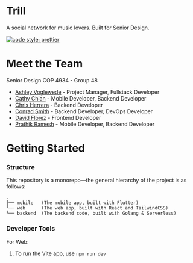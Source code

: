 # Trill

A social network for music lovers. Built for Senior Design.

[![code style: prettier](https://img.shields.io/badge/code_style-prettier-ff69b4.svg?style=flat-square)](https://github.com/prettier/prettier)

# Meet the Team

Senior Design COP 4934 - Group 48

- [Ashley Voglewede](https://github.com/avwede) - Project Manager, Fullstack Developer
- [Cathy Chian](https://github.com/CathyChian) - Mobile Developer, Backend Developer
- [Chris Herrera](https://github.com/cjherrera1) - Backend Developer
- [Conrad Smith](https://github.com/conradsmi) - Backend Developer, DevOps Developer
- [David Florez](https://github.com/DMFLo) - Frontend Developer
- [Prathik Ramesh](https://github.com/prathik2001) - Mobile Developer, Backend Developer

# Getting Started

### Structure

This repository is a monorepo—the general hierarchy of the project is as follows:

```
.
├── mobile   (The mobile app, built with Flutter)
└── web      (The web app, built with React and TailwindCSS)
└── backend  (The backend code, built with Golang & Serverless)
```

### Developer Tools

For Web:

1. To run the Vite app, use `npm run dev`
<!-- 2. To run ESLint, use `npm run lint` and it will check all files in `src`
3. To run prettier, use `npm run format` -->
